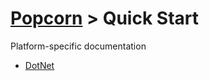 # [Popcorn](../README.md) > Quick Start

Platform-specific documentation
+ [DotNet](dotnet/DotNetQuickStart.md)